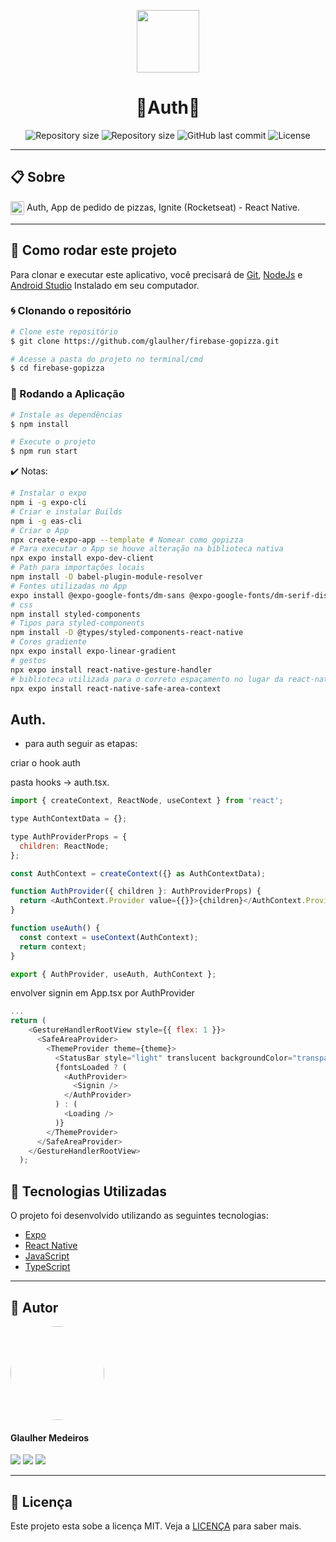 <p align="center" >
  <img align="center" src="https://d33wubrfki0l68.cloudfront.net/554c3b0e09cf167f0281fda839a5433f2040b349/ecfc9/img/header_logo.svg" width="100" />
</p>

<h1 align="center">
  🚀Auth🚀
</h1>

<p align="center" >
  <img alt="Repository size" src="https://img.shields.io/badge/Mobile-react--native-blue?style=for-the-badge">

  <img alt="Repository size" src="https://img.shields.io/npm/types/typescript?style=for-the-badge">

  <img alt="GitHub last commit" src="https://img.shields.io/github/last-commit/glaulher/react-native_Ignite?style=for-the-badge">

  <img alt="License" src="https://img.shields.io/badge/license-MIT-blue.svg?style=for-the-badge" />
</p>

---

## 📋 Sobre

<img align="center" src="https://d33wubrfki0l68.cloudfront.net/554c3b0e09cf167f0281fda839a5433f2040b349/ecfc9/img/header_logo.svg" width="22" /> Auth, App de pedido de pizzas, Ignite (Rocketseat) - React Native.

---

## 📂 Como rodar este projeto

Para clonar e executar este aplicativo, você precisará de [Git](https://git-scm.com), [NodeJs](https://nodejs.org/en/) e [Android Studio](https://developer.android.com/studio) Instalado em seu computador.

### 🌀 Clonando o repositório

```bash
# Clone este repositório
$ git clone https://github.com/glaulher/firebase-gopizza.git

# Acesse a pasta do projeto no terminal/cmd
$ cd firebase-gopizza

```

### 🎲 Rodando a Aplicação

```bash
# Instale as dependências
$ npm install

# Execute o projeto
$ npm run start
```

✔️ Notas:

```bash
# Instalar o expo
npm i -g expo-cli
# Criar e instalar Builds
npm i -g eas-cli
# Criar o App
npx create-expo-app --template # Nomear como gopizza
# Para executar o App se houve alteração na biblioteca nativa
npx expo install expo-dev-client
# Path para importações locais
npm install -D babel-plugin-module-resolver
# Fontes utilizadas no App
expo install @expo-google-fonts/dm-sans @expo-google-fonts/dm-serif-display
# css
npm install styled-components
# Tipos para styled-components
npm install -D @types/styled-components-react-native
# Cores gradiente
npx expo install expo-linear-gradient
# gestos
npx expo install react-native-gesture-handler
# biblioteca utilizada para o correto espaçamento no lugar da react-native-iphone-x-helper que está depreciada.
npx expo install react-native-safe-area-context

```

## Auth.

- para auth seguir as etapas:

criar o hook auth

pasta hooks -> auth.tsx.


```javascript
import { createContext, ReactNode, useContext } from 'react';

type AuthContextData = {};

type AuthProviderProps = {
  children: ReactNode;
};

const AuthContext = createContext({} as AuthContextData);

function AuthProvider({ children }: AuthProviderProps) {
  return <AuthContext.Provider value={{}}>{children}</AuthContext.Provider>;
}

function useAuth() {
  const context = useContext(AuthContext);
  return context;
}

export { AuthProvider, useAuth, AuthContext };

```

envolver signin em App.tsx por AuthProvider

```javascript
...
return (
    <GestureHandlerRootView style={{ flex: 1 }}>
      <SafeAreaProvider>
        <ThemeProvider theme={theme}>
          <StatusBar style="light" translucent backgroundColor="transparent" />
          {fontsLoaded ? (
            <AuthProvider>
              <Signin />
            </AuthProvider>
          ) : (
            <Loading />
          )}
        </ThemeProvider>
      </SafeAreaProvider>
    </GestureHandlerRootView>
  );

```

## 🚀 Tecnologias Utilizadas

O projeto foi desenvolvido utilizando as seguintes tecnologias:

- [Expo](https://expo.dev/)
- [React Native](https://reactnative.dev)
- [JavaScript](https://developer.mozilla.org/pt-BR/docs/Web/JavaScript)
- [TypeScript](https://www.typescriptlang.org)

---


## 🧑 Autor

<img style="border-radius: 75px;" src="https://glaulher.github.io/assets/img/sample/avatar.jpeg" width="150px;" alt=""/>
 <h4>Glaulher Medeiros</h4>

<p align="left">
<span style="inline-block;">
  <a href="https://www.linkedin.com/in/glaulher-medeiros-03799967/" target="_blank"><img src="https://img.shields.io/badge/LinkedIn-0077B5?style=for-the-badge&logo=linkedin&logoColor=white" ></a>
</span>
<span style="inline-block;">
  <a href="https://glaulher.github.io/" target="_blank"><img src="https://img.shields.io/badge/github.io-gray?style=for-the-badge&logo=github&logoColor=white" ></a>
</span>

<span style="inline-block;">
  <a href="https://terminaldopenguin.blogspot.com/" target="_blank"><img src="https://img.shields.io/badge/blog-orange?style=for-the-badge&logo=blogger&logoColor=white"></a>
</span>
</p>

---

## 📝 Licença

Este projeto esta sobe a licença MIT. Veja a [LICENÇA](https://github.com/glaulher/react-native_Ignite/blob/main/LICENSE) para saber mais.

